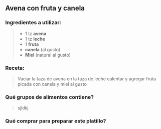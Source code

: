 ## Avena con fruta y canela
###  Ingredientes a utilizar:
> - 1 tz **avena** 
> - 1 tz **leche**
> - 1 **fruta** 
> - **canela** (al gusto)
> - **Miel** (natural al gusto)

### Receta:
> Vaciar la taza de avena en la taza de leche calentar y agregar fruta picada con canela y miel al gusto

### Qué grupos de alimentos contiene?
>sjldkj

### Qué comprar para preparar este platillo?
